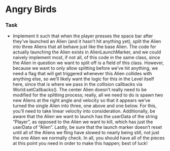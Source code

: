 # Angry Birds

### Task

- Implement it such that when the player presses the space bar after they’ve launched an Alien (and it hasn’t hit anything yet), split the Alien into three Aliens that all behave just like the base Alien. The code for actually launching the Alien exists in AlienLaunchMarker, and we could naively implement most, if not all, of this code in the same class, since the Alien in question we want to split off is a field of this class. However, because we want to only allow splitting before we’ve hit anything, we need a flag that will get triggered whenever this Alien collides with anything else, so we’ll likely want the logic for this in the Level itself here, since that is where we pass in the collision callbacks via World:setCallbacks(). The center Alien doesn’t really need to be modified for the splitting process; really, all we need to do is spawn two new Aliens at the right angle and velocity so that it appears we’ve turned the single Alien into three, one above and one below. For this, you’ll need to take linear velocity into consideration. Additionally, be aware that the Alien we want to launch has the userData of the string “Player”, as opposed to the Alien we want to kill, which has just the userData of “Alien”. Lastly, be sure that the launch marker doesn’t reset until all of the Aliens we fling have slowed to nearly being still, not just the one Alien we normally check. In all, you should have all of the pieces at this point you need in order to make this happen; best of luck!
